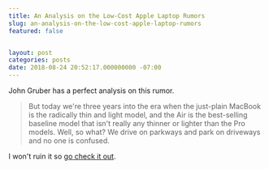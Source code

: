 ```yaml
---
title: An Analysis on the Low-Cost Apple Laptop Rumors
slug: an-analysis-on-the-low-cost-apple-laptop-rumors
featured: false


layout: post
categories: posts
date: 2018-08-24 20:52:17.000000000 -07:00
---
```


John Gruber has a perfect analysis on this rumor.

> But today we're three years into the era when the just-plain MacBook is the radically thin and light model, and the Air is the best-selling baseline model that isn't really any thinner or lighter than the Pro models. Well, so what? We drive on parkways and park on driveways and no one is confused.

I won't ruin it so [go check it out](https://daringfireball.net/2018/08/new_low-cost_laptop_to_succeed_macbook_air).

